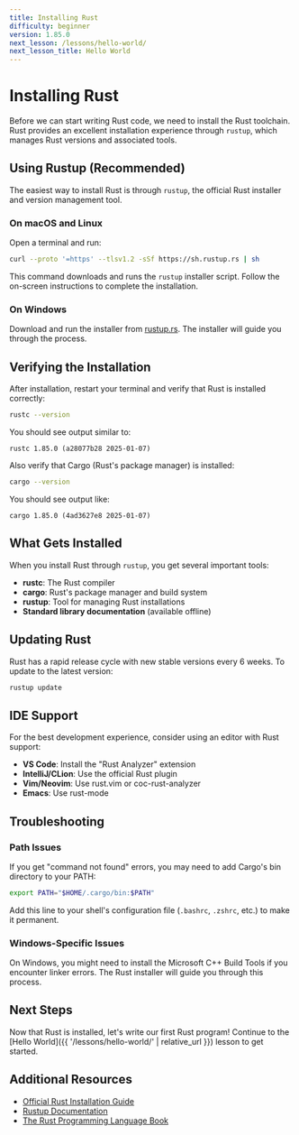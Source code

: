 ```yaml
---
title: Installing Rust
difficulty: beginner
version: 1.85.0
next_lesson: /lessons/hello-world/
next_lesson_title: Hello World
---
```


# Installing Rust

Before we can start writing Rust code, we need to install the Rust toolchain. Rust provides an excellent installation experience through `rustup`, which manages Rust versions and associated tools.

## Using Rustup (Recommended)

The easiest way to install Rust is through `rustup`, the official Rust installer and version management tool.

### On macOS and Linux

Open a terminal and run:

```bash
curl --proto '=https' --tlsv1.2 -sSf https://sh.rustup.rs | sh
```

This command downloads and runs the `rustup` installer script. Follow the on-screen instructions to complete the installation.

### On Windows

Download and run the installer from [rustup.rs](https://rustup.rs/). The installer will guide you through the process.

## Verifying the Installation

After installation, restart your terminal and verify that Rust is installed correctly:

```bash
rustc --version
```

You should see output similar to:

```
rustc 1.85.0 (a28077b28 2025-01-07)
```

Also verify that Cargo (Rust's package manager) is installed:

```bash
cargo --version
```

You should see output like:

```
cargo 1.85.0 (4ad3627e8 2025-01-07)
```

## What Gets Installed

When you install Rust through `rustup`, you get several important tools:

- **rustc**: The Rust compiler
- **cargo**: Rust's package manager and build system
- **rustup**: Tool for managing Rust installations
- **Standard library documentation** (available offline)

## Updating Rust

Rust has a rapid release cycle with new stable versions every 6 weeks. To update to the latest version:

```bash
rustup update
```

## IDE Support

For the best development experience, consider using an editor with Rust support:

- **VS Code**: Install the "Rust Analyzer" extension
- **IntelliJ/CLion**: Use the official Rust plugin
- **Vim/Neovim**: Use rust.vim or coc-rust-analyzer
- **Emacs**: Use rust-mode

## Troubleshooting

### Path Issues

If you get "command not found" errors, you may need to add Cargo's bin directory to your PATH:

```bash
export PATH="$HOME/.cargo/bin:$PATH"
```

Add this line to your shell's configuration file (`.bashrc`, `.zshrc`, etc.) to make it permanent.

### Windows-Specific Issues

On Windows, you might need to install the Microsoft C++ Build Tools if you encounter linker errors. The Rust installer will guide you through this process.

## Next Steps

Now that Rust is installed, let's write our first Rust program! Continue to the [Hello World]({{ '/lessons/hello-world/' | relative_url }}) lesson to get started.

## Additional Resources

- [Official Rust Installation Guide](https://forge.rust-lang.org/infra/channel-layout.html)
- [Rustup Documentation](https://rust-lang.github.io/rustup/)
- [The Rust Programming Language Book](https://doc.rust-lang.org/book/)